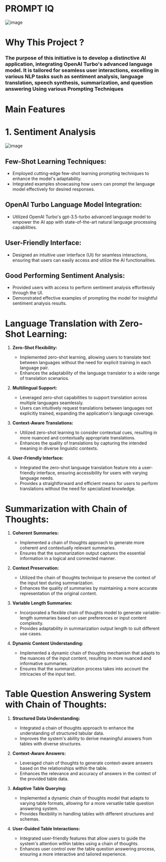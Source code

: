 # PROMPT IQ 

![image](https://github.com/praveendecode/PromptIQ/assets/95226524/8874cd98-f795-4a41-9229-3ecd27f7fc62)


# **Why This Project ?**
### **The purpose of this initiative is to develop a distinctive AI application, integrating OpenAI Turbo's advanced language model. It is tailored for seamless user interactions, excelling in various NLP tasks such as sentiment analysis, language translation, speech synthesis, summarization, and question answering Using various Prompting Techniques**



# **Main Features** 



# **1. Sentiment Analysis**




  ![image](https://github.com/praveendecode/PromptIQ/assets/95226524/2dffe72b-d4b2-4275-8c85-2a68610d0390)

 ## **Few-Shot Learning Techniques:**
   - Employed cutting-edge few-shot learning prompting techniques to enhance the model's adaptability.
   - Integrated examples showcasing how users can prompt the language model effectively for desired responses.

## **OpenAI Turbo Language Model Integration:**
   - Utilized OpenAI Turbo's gpt-3.5-turbo advanced language model to empower the AI app with state-of-the-art natural language processing capabilities.

## **User-Friendly Interface:**
   - Designed an intuitive user interface (UI) for seamless interactions, ensuring that users can easily access and utilize the AI functionalities.

## **Good Performing Sentiment Analysis:**
   - Provided users with access to perform sentiment analysis effortlessly through the UI.
   - Demonstrated effective examples of prompting the model for insightful sentiment analysis results.


# **Language Translation with Zero-Shot Learning:**


1. **Zero-Shot Flexibility:**
   - Implemented zero-shot learning, allowing users to translate text between languages without the need for explicit training in each language pair.
   - Enhances the adaptability of the language translator to a wide range of translation scenarios.

2. **Multilingual Support:**
   - Leveraged zero-shot capabilities to support translation across multiple languages seamlessly.
   - Users can intuitively request translations between languages not explicitly trained, expanding the application's language coverage.

3. **Context-Aware Translations:**
   - Utilized zero-shot learning to consider contextual cues, resulting in more nuanced and contextually appropriate translations.
   - Enhances the quality of translations by capturing the intended meaning in diverse linguistic contexts.

4. **User-Friendly Interface:**
   - Integrated the zero-shot language translation feature into a user-friendly interface, ensuring accessibility for users with varying language needs.
   - Provides a straightforward and efficient means for users to perform translations without the need for specialized knowledge.



# Summarization with Chain of Thoughts:
1. **Coherent Summaries:**
   - Implemented a chain of thoughts approach to generate more coherent and contextually relevant summaries.
   - Ensures that the summarization output captures the essential information in a logical and connected manner.

2. **Context Preservation:**
   - Utilized the chain of thoughts technique to preserve the context of the input text during summarization.
   - Enhances the quality of summaries by maintaining a more accurate representation of the original content.

3. **Variable Length Summaries:**
   - Incorporated a flexible chain of thoughts model to generate variable-length summaries based on user preferences or input content complexity.
   - Provides adaptability in summarization output length to suit different use cases.

4. **Dynamic Content Understanding:**
   - Implemented a dynamic chain of thoughts mechanism that adapts to the nuances of the input content, resulting in more nuanced and informative summaries.
   - Ensures that the summarization process takes into account the intricacies of the input text.





# Table Question Answering System with Chain of Thoughts:
1. **Structured Data Understanding:**
   - Integrated a chain of thoughts approach to enhance the understanding of structured tabular data.
   - Improves the system's ability to derive meaningful answers from tables with diverse structures.

2. **Context-Aware Answers:**
   - Leveraged chain of thoughts to generate context-aware answers based on the relationships within the table.
   - Enhances the relevance and accuracy of answers in the context of the provided table data.

3. **Adaptive Table Querying:**
   - Implemented a dynamic chain of thoughts model that adapts to varying table formats, allowing for a more versatile table question answering system.
   - Provides flexibility in handling tables with different structures and schemas.

4. **User-Guided Table Interactions:**
   - Integrated user-friendly features that allow users to guide the system's attention within tables using a chain of thoughts.
   - Enhances user control over the table question answering process, ensuring a more interactive and tailored experience.

